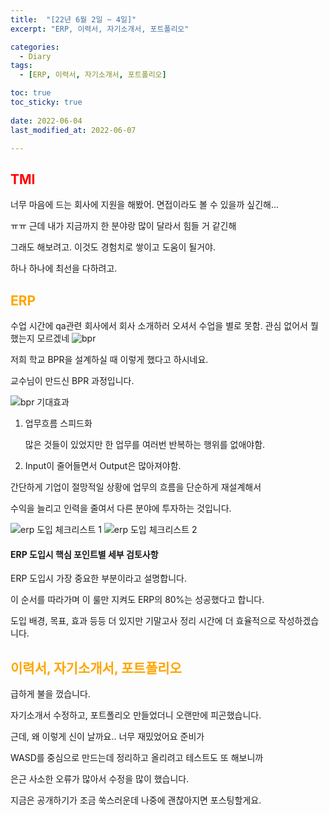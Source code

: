 ```yaml
---
title:  "[22년 6월 2일 ~ 4일]"
excerpt: "ERP, 이력서, 자기소개서, 포트폴리오"

categories:
  - Diary
tags:
  - [ERP, 이력서, 자기소개서, 포트폴리오]

toc: true
toc_sticky: true
 
date: 2022-06-04
last_modified_at: 2022-06-07

---
```

## <span style="color:red">TMI</span>
너무 마음에 드는 회사에 지원을 해봤어. 면접이라도 볼 수 있을까 싶긴해...

ㅠㅠ 근데 내가 지금까지 한 분야랑 많이 달라서 힘들 거 같긴해

그래도 해보려고. 이것도 경험치로 쌓이고 도움이 될거야.

하나 하나에 최선을 다하려고.
## <span style="color:orange">ERP</span>
수업 시간에 qa관련 회사에서 회사 소개하러 오셔서 수업을 별로 못함.
관심 없어서 뭘 했는지 모르겠네
![bpr](https://user-images.githubusercontent.com/102167336/172310779-a235870e-6b23-4a2e-b2bb-df5a820d1b2c.jpg)

저희 학교 BPR을 설계하실 때 이렇게 했다고 하시네요.

교수님이 만드신 BPR 과정입니다.



![bpr 기대효과](https://user-images.githubusercontent.com/102167336/172310887-d81b1294-0648-4bb1-b5dd-6b7c19354f1d.jpg)

1. 업무흐름 스피드화

    많은 것들이 있었지만 한 업무를 여러번 반복하는 행위를 없애야함.

2. Input이 줄어들면서 Output은 많아져야함.

간단하게 기업이 절망적일 상황에 업무의 흐름을 단순하게 재설계해서

수익을 늘리고 인력을 줄여서 다른 분야에 투자하는 것입니다.

![erp 도입 체크리스트 1](https://user-images.githubusercontent.com/102167336/172310438-801bc438-e86b-4bbb-a34d-fbf2f9a0430a.png)
![erp 도입 체크리스트 2](https://user-images.githubusercontent.com/102167336/172310444-df6892eb-df37-4a77-8a17-6e8f112b299a.png)

#### ERP 도입시 핵심 포인트별 세부 검토사항

ERP 도입시 가장 중요한 부분이라고 설명합니다.

이 순서를 따라가며 이 룰만 지켜도 ERP의 80%는 성공했다고 합니다.

도입 배경, 목표, 효과 등등 더 있지만 기말고사 정리 시간에 더 효율적으로 작성하겠습니다.

## <span style="color:orange">이력서, 자기소개서, 포트폴리오</span>
급하게 불을 껐습니다.

자기소개서 수정하고, 포트폴리오 만들었더니 오랜만에 피곤했습니다.

근데, 왜 이렇게 신이 날까요.. 너무 재밌었어요 준비가

WASD를 중심으로 만드는데 정리하고 올리려고 테스트도 또 해보니까

은근 사소한 오류가 많아서 수정을 많이 했습니다.

지금은 공개하기가 조금 쑥스러운데 나중에 괜찮아지면 포스팅할게요.
